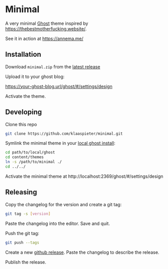 # Minimal

A very minimal [Ghost] theme inspired by https://thebestmotherfucking.website/.

See it in action at https://annema.me/

[Ghost]: https://ghost.org/

## Installation

Download `minimal.zip` from the [latest release]

[latest release]: https://github.com/klaaspieter/minimal/releases

Upload it to your ghost blog:

https://your-ghost-blog.url/ghost/#/settings/design

Activate the theme.

## Developing

Clone this repo

```sh
git clone https://github.com/klaaspieter/minimal.git
```

Symlink the minimal theme in your [local ghost install]:

```sh
cd path/to/local/ghost
cd content/themes
ln -s /path/to/minimal ./
cd ../../
```

Activate the minimal theme at http://localhost:2369/ghost/#/settings/design

[local ghost install]: https://docs.ghost.org/docs/install-local#section-developing-themes

## Releasing

Copy the changelog for the version and create a git tag:

```sh
git tag -s [version]
```

Paste the changelog into the editor. Save and quit.

Push the git tag:

```sh
git push --tags
```

Create a new [github release]. Paste the changelog to describe the release.

Publish the release.

[github release]: https://github.com/klaaspieter/minimal/releases/new

